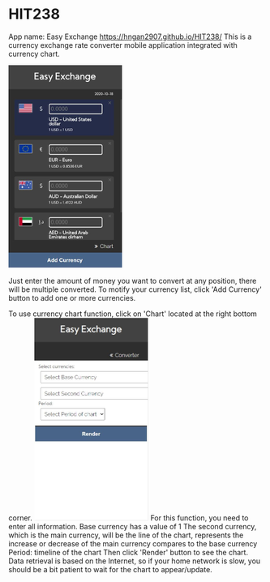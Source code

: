 # HIT238
App name: Easy Exchange
https://hngan2907.github.io/HIT238/
This is a currency exchange rate converter mobile application integrated with currency chart.

<img src="img/homepage.JPG" height="400">

Just enter the amount of money you want to convert at any position, there will be multiple converted.
To motify your currency list, click 'Add Currency' button to add one or more currencies.


To use currency chart function, click on 'Chart' located at the right bottom corner.
<img src="img/chartcap.JPG" height="400">
For this function, you need to enter all information.
Base currency has a value of 1
The second currency, which is the main currency, will be the line of the chart, represents the increase or decrease of the main currency compares to the base currency
Period: timeline of the chart
Then click 'Render' button to see the chart.
Data retrieval is based on the Internet, so if your home network is slow, you should be a bit patient to wait for the chart to appear/update.
